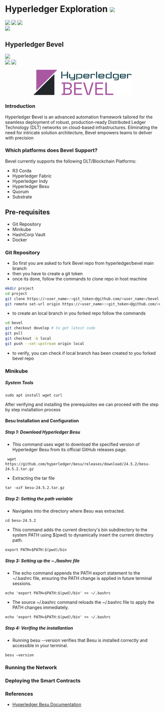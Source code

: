 # Hyperledger Exploration  ![](https://img.shields.io/badge/-Live-darkgreen)
![](https://img.shields.io/badge/Domain-Blockchain-blue) ![](https://img.shields.io/badge/Blockchain-Hyperledger-brown) ![](https://img.shields.io/badge/Hyperledger-Bevel-gold) <br/> ![](https://img.shields.io/badge/Reviewed-None-bronze) <br/> 

## Hyperledger Bevel
![](https://img.shields.io/badge/Exploration_By-Amal_Ritessh_A_P-gold)  <br/>
![](https://img.shields.io/badge/Start-None-silver) ![](https://img.shields.io/badge/End-None-silver) 

 <p align="center"><img src="./Hyperledger_Project Logos_Master_Hyperledger_Bevel.svg" width=320> </p>

### Introduction
Hyperledger Bevel is an advanced automation framework tailored for the 
seamless deployment of robust, production-ready Distributed Ledger 
Technology (DLT) networks on cloud-based infrastructures. Eliminating the 
need for intricate solution architecture, Bevel empowers teams to deliver with 
precision 

### Which platforms does Bevel Support?
Bevel currently supports the following DLT/Blockchain Platforms:
- R3 Corda
- Hyperledger Fabric
- Hyperledger Indy
- Hyperledger Besu
- Quorum
- Substrate

  
## Pre-requisites
- Git Repository
- Minikube
- HashiCorp Vault
- Docker

### Git Repository

- So first you are asked to fork Bevel repo from hyperledger/bevel main branch
- then you have to create a git token
- once its done, follow the commands to clone repo in host machine
``` bash
mkdir project
cd project
git clone https://<user_name>:<git_token>@github.com/<user_name>/bevel.git
git remote set-url origin https://<user_name>:<git_token>@github.com/<user_name>/bevel.git #This command changes the remote repository URL to include a GitHub username and token for authentication.
```
-  to create an local branch in you forked repo follow the commands
``` bash
cd bevel
git checkout develop # to get latest code
git pull
git checkout -b local
git push --set-upstream origin local
```
- to verify, you can check if local branch has been created to you forked bevel repo

### Minikube


##### System Tools #####
```
sudo apt install wget curl
```

After verifying and installing the prerequisites we can proceed with the step by step installation process

#### Besu Installation and Configuration
##### Step 1: Download Hyperledger Besu
- This command uses wget to download the specified version of Hyperledger Besu from its official GitHub releases page. 
```
 wget https://github.com/hyperledger/besu/releases/download/24.5.2/besu-24.5.2.tar.gz
 ```
- Extracting the tar file
 ```
 tar -xzf besu-24.5.2.tar.gz  
 ``` 
##### Step 2: Setting the path variable
- Navigates into the directory where Besu was extracted.
 ```
cd besu-24.5.2  
 ```
- This command adds the current directory's bin subdirectory to the system PATH using $(pwd) to dynamically insert the current directory path.
 ```
export PATH=$PATH:$(pwd)/bin
 ```
##### Step 3: Setting up the ~./bashrc file
- The echo command appends the PATH export statement to the ~/.bashrc file, ensuring the PATH change is applied in future terminal sessions.
 ```
echo 'export PATH=$PATH:$(pwd)/bin' >> ~/.bashrc  
 ```
- The source ~/.bashrc command reloads the ~/.bashrc file to apply the PATH changes immediately.
 ```
echo 'export PATH=$PATH:$(pwd)/bin' >> ~/.bashrc  
 ```
##### Step 4: Verifing the installantion
- Running besu --version verifies that Besu is installed correctly and accessible in your terminal. 
 ```
besu –version 
 ```

### Running the Network

### Deploying the Smart Contracts

### References
 - [Hyperledger Besu Documentation](https://besu.hyperledger.org/)
